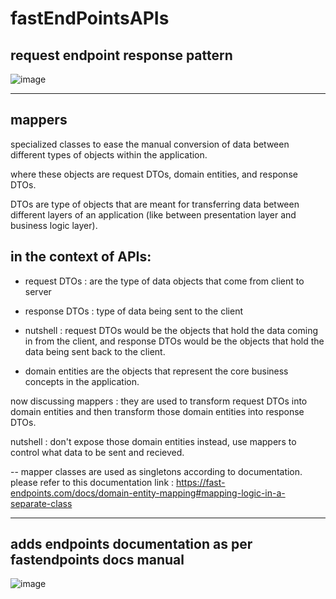 # fastEndPointsAPIs


## request endpoint response pattern

![image](https://github.com/user-attachments/assets/0fa28557-2dd9-4106-8acd-28e0012b6430)

---
## mappers 
specialized classes to ease the manual conversion of data between different types of objects
within the application.

where these objects are request DTOs, domain entities, and response DTOs.

DTOs are type of objects that are meant for transferring data between different layers
of an application (like between presentation layer and business logic layer).

## in the context of APIs:
- request DTOs : are the type of data objects that come from client to server
- response DTOs : type of data being sent to the client
- nutshell : request DTOs would be the objects that hold the data coming in from the client, and response DTOs would be the objects that hold the data being sent back to the client.

- domain entities are the objects that represent the core business concepts in the application. 


now discussing mappers : they are used to transform request DTOs into domain entities
and then transform those domain entities into response DTOs.

nutshell : don't expose those domain entities instead, use mappers to control what data to be sent and recieved.


-- mapper classes are used as singletons according to documentation.
please refer to this documentation link : 
https://fast-endpoints.com/docs/domain-entity-mapping#mapping-logic-in-a-separate-class

--- 
## adds endpoints documentation as per fastendpoints docs manual 
![image](https://github.com/user-attachments/assets/ed02cdc9-e9c0-44d4-8d48-104d016df52f)





